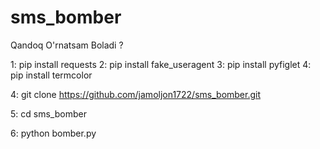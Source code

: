 # sms_bomber
Qandoq O'rnatsam Boladi ?

1: pip install requests
2: pip install fake_useragent
3: pip install pyfiglet
4: pip install termcolor

4: git clone https://github.com/jamoljon1722/sms_bomber.git

5: cd sms_bomber

6: python bomber.py
